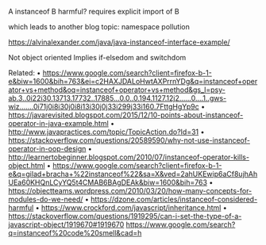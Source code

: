 A instanceof B harmful?
	requires explicit import of B 
	
which leads to another blog topic: namespace pollution

https://alvinalexander.com/java/java-instanceof-interface-example/


Not object oriented
	Implies if-elsedom and switchdom

Related:
	• https://www.google.com/search?client=firefox-b-1-e&biw=1600&bih=763&ei=c2HAXJDALoHwtAXPrrnYDg&q=instanceof+operator+vs+method&oq=instanceof+operator+vs+method&gs_l=psy-ab.3..0i22i30.13713.17732..17885...0.0..0.194.1127.12j2......0....1..gws-wiz.......0i71j0i8i30j0i8i13i30j0j33i299j33i160.7FttgHgYp9c
	• https://javarevisited.blogspot.com/2015/12/10-points-about-instanceof-operator-in-java-example.html
	• http://www.javapractices.com/topic/TopicAction.do?Id=31
	• https://stackoverflow.com/questions/20589590/why-not-use-instanceof-operator-in-oop-design
	• http://learnertobeginner.blogspot.com/2010/07/instanceof-operator-kills-object.html
	• https://www.google.com/search?client=firefox-b-1-e&q=gilad+bracha+%22instanceof%22&sa=X&ved=2ahUKEwip6aCf8ujhAhUEa60KHQnLCyYQ5t4CMAB6BAgDEAk&biw=1600&bih=763
	• https://objectteams.wordpress.com/2010/03/20/how-many-concepts-for-modules-do-we-need/
	• https://dzone.com/articles/instanceof-considered-harmful
	• https://www.crockford.com/javascript/inheritance.html
	• https://stackoverflow.com/questions/1919295/can-i-set-the-type-of-a-javascript-object/1919670#1919670
https://www.google.com/search?q=instanceof%20code%20smell&cad=h